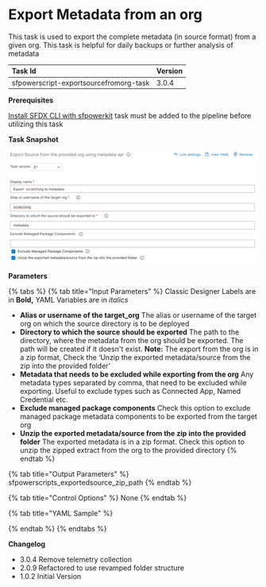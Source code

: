 # Export Metadata from an org

This task is used to export the complete metadata \(in source format\) from a given org. This task is helpful for daily backups or further analysis of metadata

| Task Id | Version |
| :--- | :--- |
| sfpowerscript-exportsourcefromorg-task | 3.0.4 |

**Prerequisites**

[Install SFDX CLI with sfpowerkit](install-sfdx-cli-with-sfpowerkit.md)  task must be added to the pipeline before utilizing this task

**Task Snapshot**

![](../../../.gitbook/assets/export-source-metadata.png)

**Parameters**

{% tabs %}
{% tab title="Input Parameters" %}
Classic Designer Labels are in **Bold,**  YAML Variables are in _italics_

* **Alias or username of the target\_org**  The alias or username of the target org  on which the source directory is to be deployed 
* **Directory to which the source should be exported** The path to the directory, where the metadata from the org should be exported. The path will be created if it doesn't exist.  **Note:** The export from the org is in a zip format, Check the ‘Unzip the exported metadata/source from the zip into the provided folder’ 
* **Metadata that needs to be excluded while exporting from the org**  Any metadata types separated by comma, that need to be excluded while exporting. Useful to exclude types such as Connected App, Named Credential etc. 
* **Exclude managed package components** Check this option to exclude managed package metadata components to be exported from the target org 
* **Unzip the exported metadata/source from the zip into the provided folder** The exported metadata is in a zip format. Check this option to unzip the zipped extract from the org to the provided directory
{% endtab %}

{% tab title="Output Parameters" %}
sfpowerscripts\_exportedsource\_zip\_path
{% endtab %}

{% tab title="Control Options" %}
None
{% endtab %}

{% tab title="YAML Sample" %}

{% endtab %}
{% endtabs %}

**Changelog**

* 3.0.4 Remove telemetry collection
* 2.0.9 Refactored to use revamped folder structure
* 1.0.2 Initial Version

